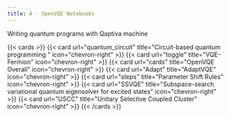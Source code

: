 ```yaml
---
title: A - OpenVQE Notebooks
---
```


Writing quantum programs with Qaptiva machine

{{< cards >}}
  {{< card url="quantum_circuit" title="Circuit-based quantum programming  " icon="chevron-right" >}}
  {{< card url="toggle" title="VQE-Fermion" icon="chevron-right" >}}
  {{< card url="cards" title="OpenVQE Overall" icon="chevron-right" >}}
  {{< card url="Adapt" title="AdaptVQE" icon="chevron-right" >}}
  {{< card url="steps" title="Parameter Shift Rules" icon="chevron-right" >}}
  {{< card url="SSVQE" title="Subspace-search variational quantum eigensolver for excited states" icon="chevron-right" >}}
  {{< card url="USCC" title="Unitary Selective Coupled Cluster" icon="chevron-right" >}}
{{< /cards >}}